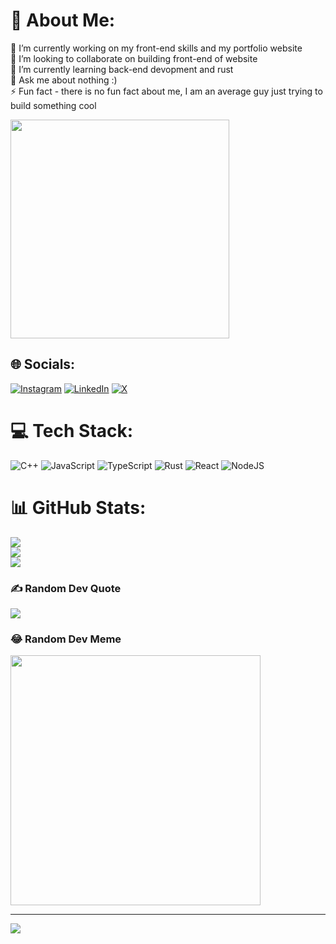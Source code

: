 

# 💫 About Me:
🔭 I’m currently working on my front-end skills and my portfolio website<br>👯 I’m looking to collaborate on building front-end of website<br>🌱 I’m currently learning back-end devopment and rust <br>💬 Ask me about nothing :)<br>⚡ Fun fact - there is no fun fact about me, I am an average guy just trying to build something cool

<p>
  <img src="https://api.vaunt.dev/v1/github/entities/puneet-chandna/achievements?format=svg&limit=3" width="350" />
</p>

## 🌐 Socials:
[![Instagram](https://img.shields.io/badge/Instagram-%23E4405F.svg?logo=Instagram&logoColor=white)](https://instagram.com/puneet_chandna_) [![LinkedIn](https://img.shields.io/badge/LinkedIn-%230077B5.svg?logo=linkedin&logoColor=white)](https://linkedin.com/in/puneet-chandna2004) [![X](https://img.shields.io/badge/X-black.svg?logo=X&logoColor=white)](https://x.com/puneet_chandna_) 

# 💻 Tech Stack:
![C++](https://img.shields.io/badge/c++-%2300599C.svg?style=for-the-badge&logo=c%2B%2B&logoColor=white) ![JavaScript](https://img.shields.io/badge/javascript-%23323330.svg?style=for-the-badge&logo=javascript&logoColor=%23F7DF1E) ![TypeScript](https://img.shields.io/badge/typescript-%23007ACC.svg?style=for-the-badge&logo=typescript&logoColor=white) ![Rust](https://img.shields.io/badge/rust-%23000000.svg?style=for-the-badge&logo=rust&logoColor=white) ![React](https://img.shields.io/badge/react-%2320232a.svg?style=for-the-badge&logo=react&logoColor=%2361DAFB) ![NodeJS](https://img.shields.io/badge/node.js-6DA55F?style=for-the-badge&logo=node.js&logoColor=white)
# 📊 GitHub Stats:
![](https://github-readme-stats.vercel.app/api?username=puneet-chandna&theme=merko&hide_border=false&include_all_commits=true&count_private=true)<br/>
![](https://github-readme-streak-stats.herokuapp.com/?user=puneet-chandna&theme=merko&hide_border=false)<br/>
![](https://github-readme-stats.vercel.app/api/top-langs/?username=puneet-chandna&theme=merko&hide_border=false&include_all_commits=true&count_private=true&layout=compact)

### ✍️ Random Dev Quote
![](https://quotes-github-readme.vercel.app/api?type=horizontal&theme=radical)

### 😂 Random Dev Meme
<img src='https://memer-new.vercel.app/' style="height: 400px;"/>

---
[![](https://visitcount.itsvg.in/api?id=puneet-chandna&icon=2&color=2)](https://visitcount.itsvg.in)

<!-- Proudly created with GPRM ( https://gprm.itsvg.in ) -->
